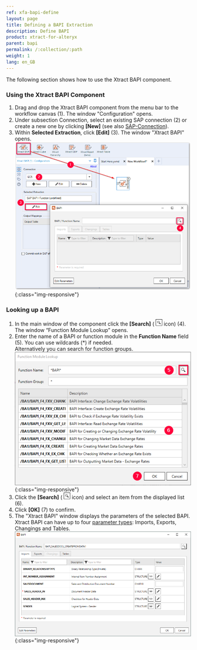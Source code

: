 ```yaml
---
ref: xfa-bapi-define
layout: page
title: Defining a BAPI Extraction
description: Define BAPI
product: xtract-for-alteryx
parent: bapi
permalink: /:collection/:path
weight: 1
lang: en_GB
---
```


The following section shows how to use the Xtract BAPI component. <br>


### Using the Xtract BAPI Component
1. Drag and drop the Xtract BAPI component from the menu bar to the workflow canvas (1). The window "Configuration" opens.
2. Under subsection Connection, select an existing SAP connection (2) or create a new one by clicking **[New]** (see also [SAP-Connection](../introduction/sap-connection)).
3. Within **Selected Extraction**, click **[Edit]** (3). The window "Xtract BAPI" opens.
![BAPI component](/img/content/xfa/Define-bapi-component.png){:class="img-responsive"}

### Looking up a BAPI

1. In the main window of the component click the **[Search]** ( ![magnifying-glass](/img/content/icons/magnifying-glass.png) icon) (4). The window “Function Module Lookup” opens.
2. Enter the name of a BAPI or function module in the **Function Name** field (5). You can use wildcards (*) if needed.<br>
Alternatively you can search for function groups.
![Look-Up-Function-Module](/img/content/xfa/Look-Up-Function-Module.png){:class="img-responsive"}
3. Click the **[Search]** ( ![magnifying-glass](/img/content/icons/magnifying-glass.png) icon) and select an item from the displayed list (6).
4. Click **[OK]** (7) to confirm.
5. The "Xtract BAPI" window displays the parameters of the selected BAPI.<br>
Xtract BAPI can have up to four [parameter types](./parameters): Imports, Exports, Changings and Tables.
![BAPI-Parameters](/img/content/xfa/BAPI-Parameters.png){:class="img-responsive"}
